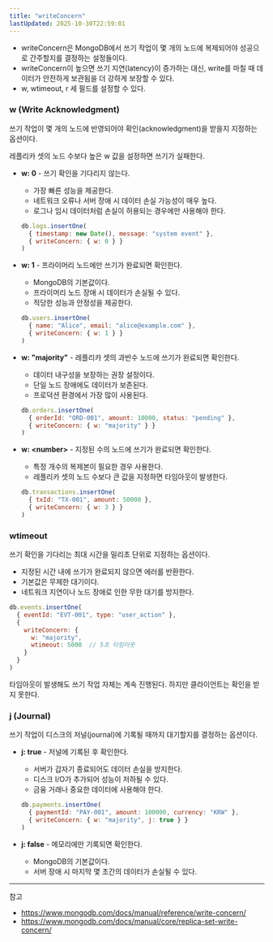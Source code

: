 ```yaml
---
title: "writeConcern"
lastUpdated: 2025-10-30T22:59:01
---
```


- writeConcern은 MongoDB에서 쓰기 작업이 몇 개의 노드에 복제되어야 성공으로 간주할지를 결정하는 설정들이다.
- writeConcern이 높으면 쓰기 지연(latency)이 증가하는 대신, write를 마칠 때 데이터가 안전하게 보관됨을 더 강하게 보장할 수 있다.
- w, wtimeout, r 세 필드를 설정할 수 있다.

### w (Write Acknowledgment)

쓰기 작업이 몇 개의 노드에 반영되어야 확인(acknowledgment)을 받을지 지정하는 옵션이다.

레플리카 셋의 노드 수보다 높은 w 값을 설정하면 쓰기가 실패한다.

- **w: 0** - 쓰기 확인을 기다리지 않는다.
  - 가장 빠른 성능을 제공한다.
  - 네트워크 오류나 서버 장애 시 데이터 손실 가능성이 매우 높다.
  - 로그나 임시 데이터처럼 손실이 허용되는 경우에만 사용해야 한다.

  ```javascript
  db.logs.insertOne(
    { timestamp: new Date(), message: "system event" },
    { writeConcern: { w: 0 } }
  )
  ```

- **w: 1** - 프라이머리 노드에만 쓰기가 완료되면 확인한다.
  - MongoDB의 기본값이다.
  - 프라이머리 노드 장애 시 데이터가 손실될 수 있다.
  - 적당한 성능과 안정성을 제공한다.

  ```javascript
  db.users.insertOne(
    { name: "Alice", email: "alice@example.com" },
    { writeConcern: { w: 1 } }
  )
  ```

- **w: "majority"** - 레플리카 셋의 과반수 노드에 쓰기가 완료되면 확인한다.
  - 데이터 내구성을 보장하는 권장 설정이다.
  - 단일 노드 장애에도 데이터가 보존된다.
  - 프로덕션 환경에서 가장 많이 사용된다.

  ```javascript
  db.orders.insertOne(
    { orderId: "ORD-001", amount: 10000, status: "pending" },
    { writeConcern: { w: "majority" } }
  )
  ```

- **w: \<number\>** - 지정된 수의 노드에 쓰기가 완료되면 확인한다.
  - 특정 개수의 복제본이 필요한 경우 사용한다.
  - 레플리카 셋의 노드 수보다 큰 값을 지정하면 타임아웃이 발생한다.

  ```javascript
  db.transactions.insertOne(
    { txId: "TX-001", amount: 50000 },
    { writeConcern: { w: 3 } }
  )
  ```

### wtimeout

쓰기 확인을 기다리는 최대 시간을 밀리초 단위로 지정하는 옵션이다.

- 지정된 시간 내에 쓰기가 완료되지 않으면 에러를 반환한다.
- 기본값은 무제한 대기이다.
- 네트워크 지연이나 노드 장애로 인한 무한 대기를 방지한다.

```javascript
db.events.insertOne(
  { eventId: "EVT-001", type: "user_action" },
  {
    writeConcern: {
      w: "majority",
      wtimeout: 5000  // 5초 타임아웃
    }
  }
)
```

타임아웃이 발생해도 쓰기 작업 자체는 계속 진행된다. 하지만 클라이언트는 확인을 받지 못한다.

### j (Journal)

쓰기 작업이 디스크의 저널(journal)에 기록될 때까지 대기할지를 결정하는 옵션이다.

- **j: true** - 저널에 기록된 후 확인한다.
  - 서버가 갑자기 종료되어도 데이터 손실을 방지한다.
  - 디스크 I/O가 추가되어 성능이 저하될 수 있다.
  - 금융 거래나 중요한 데이터에 사용해야 한다.

  ```javascript
  db.payments.insertOne(
    { paymentId: "PAY-001", amount: 100000, currency: "KRW" },
    { writeConcern: { w: "majority", j: true } }
  )
  ```

- **j: false** - 메모리에만 기록되면 확인한다.
  - MongoDB의 기본값이다.
  - 서버 장애 시 마지막 몇 초간의 데이터가 손실될 수 있다.

---

참고

- <https://www.mongodb.com/docs/manual/reference/write-concern/>
- <https://www.mongodb.com/docs/manual/core/replica-set-write-concern/>
